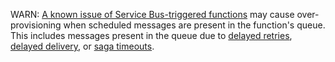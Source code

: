 WARN: [A known issue of Service Bus-triggered functions](https://github.com/Azure/Azure-Functions/issues/715) may cause over-provisioning when scheduled messages are present in the function's queue. This includes messages present in the queue due to [delayed retries](/nservicebus/recoverability/#delayed-retries), [delayed delivery](/nservicebus/messaging/delayed-delivery.md), or [saga timeouts](/nservicebus/sagas/timeouts.md).
